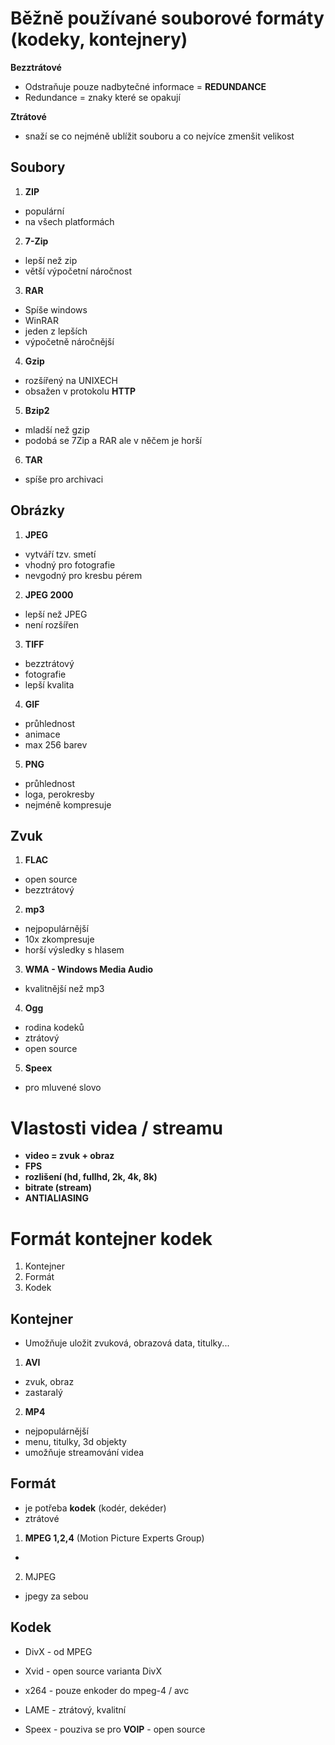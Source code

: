 # Běžně používané souborové formáty (kodeky, kontejnery)

**Bezztrátové**
* Odstraňuje pouze nadbytečné informace = **REDUNDANCE**
* Redundance = znaky které se opakují

**Ztrátové**
* snaží se co nejméně ublížit souboru a co nejvíce zmenšit velikost

## Soubory

1. **ZIP**
* populární
* na všech platformách

2. **7-Zip**
* lepší než zip
* větší výpočetní náročnost

3. **RAR**
* Spíše windows
* WinRAR
* jeden z lepších
* výpočetně náročnější

4. **Gzip**
* rozšířený na UNIXECH
* obsažen v protokolu **HTTP**

5. **Bzip2** 
* mladší než gzip
* podobá se 7Zip a RAR ale v něčem je horší

6. **TAR**
* spíše pro archivaci

## Obrázky

1. **JPEG**
* vytváří tzv. smetí
* vhodný pro fotografie
* nevgodný pro kresbu pérem

2. **JPEG 2000**
* lepší než JPEG
* není rozšířen

3. **TIFF**
* bezztrátový
* fotografie
* lepší kvalita

4. **GIF**
* průhlednost
* animace
* max 256 barev

5. **PNG**
* průhlednost
* loga, perokresby
* nejméně kompresuje

## Zvuk

1. **FLAC** 
* open source
* bezztrátový

2. **mp3**
* nejpopulárnější
* 10x zkompresuje
* horší výsledky s hlasem

3. **WMA - Windows Media Audio**
* kvalitnější než mp3

4. **Ogg**
* rodina kodeků
* ztrátový
* open source

5. **Speex**
* pro mluvené slovo

# Vlastosti videa / streamu
* **video = zvuk + obraz**
* **FPS**
* **rozlišení (hd, fullhd, 2k, 4k, 8k)**
* **bitrate (stream)**
* **ANTIALIASING**

# Formát kontejner kodek

1. Kontejner
2. Formát
3. Kodek

## Kontejner

* Umožňuje uložit zvuková, obrazová data, titulky...

1. **AVI**
* zvuk, obraz
* zastaralý

2. **MP4**
* nejpopulárnější
* menu, titulky, 3d objekty
* umožňuje streamování videa

## Formát 

* je potřeba **kodek** (kodér, dekéder)
* ztrátové

1. **MPEG 1,2,4** (Motion Picture Experts Group)
* 

2. MJPEG
* jpegy za sebou

## Kodek

* DivX - od MPEG

* Xvid - open source varianta DivX

* x264 - pouze enkoder do mpeg-4 / avc

* LAME - ztrátový, kvalitní

* Speex - pouziva se pro **VOIP**
        - open source